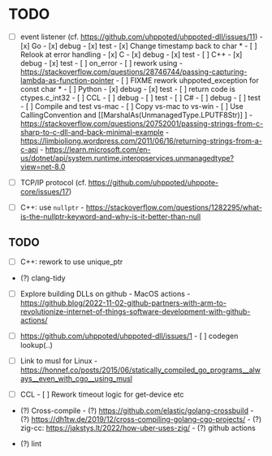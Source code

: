 # TODO

- [ ] event listener (cf. https://github.com/uhppoted/uhppoted-dll/issues/11)
      - [x] Go
            - [x] debug
            - [x] test
            - [x] Change timestamp back to char *
            - [ ] Relook at error handling
      - [x] C
            - [x] debug
            - [x] test
      - [ ] C++
            - [x] debug
            - [x] test
            - [ ] on_error
            - [ ] rework using <functional>
                  - https://stackoverflow.com/questions/28746744/passing-capturing-lambda-as-function-pointer
            - [ ] FIXME rework uhppoted_exception for const char *
      - [ ] Python
            - [x] debug
            - [x] test
            - [ ] return code is ctypes.c_int32
      - [ ] CCL
            - [ ] debug
            - [ ] test
      - [ ] C#
            - [ ] debug
            - [ ] test
            - [ ] Compile and test vs-mac
            - [ ] Copy vs-mac to vs-win
            - [ ] Use CallingConvention and [[MarshalAs(UnmanagedType.LPUTF8Str)] ]
                  - https://stackoverflow.com/questions/20752001/passing-strings-from-c-sharp-to-c-dll-and-back-minimal-example
                  - https://limbioliong.wordpress.com/2011/06/16/returning-strings-from-a-c-api
                  - https://learn.microsoft.com/en-us/dotnet/api/system.runtime.interopservices.unmanagedtype?view=net-8.0

- [ ] TCP/IP protocol (cf. https://github.com/uhppoted/uhppote-core/issues/17)

- [ ] C++: use `nullptr`
      - https://stackoverflow.com/questions/1282295/what-is-the-nullptr-keyword-and-why-is-it-better-than-null

## TODO

- [ ] C++: rework to use unique_ptr
- (?) clang-tidy

- [ ] Explore building DLLs on github
      - MacOS actions
      - https://github.blog/2022-11-02-github-partners-with-arm-to-revolutionize-internet-of-things-software-development-with-github-actions/

- [ ] https://github.com/uhppoted/uhppoted-dll/issues/1
      - [ ] codegen lookup(..)

- [ ] Link to musl for Linux
      - https://honnef.co/posts/2015/06/statically_compiled_go_programs__always__even_with_cgo__using_musl

- [ ] CCL
      - [ ] Rework timeout logic for get-device etc

- (?) Cross-compile
      - (?) https://github.com/elastic/golang-crossbuild
      - (?) https://dh1tw.de/2019/12/cross-compiling-golang-cgo-projects/
      - (?) zig-cc: https://jakstys.lt/2022/how-uber-uses-zig/
      - (?) github actions

- (?) lint

